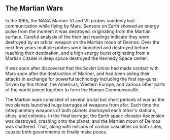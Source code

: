 ## The Martian Wars
In the 1965, the NASA Mariner VI and VII probes suddenly lost communication while flying by Mars. Sensors on Earth showed an energy pulse from the moment it was destroyed, originating from the Martian surface. Careful analysis of the their last readings indicate they were destroyed by an orbital weapon on the Martian moon of Deimos. Over the next few years multiple probes were launched and destroyed before reaching their destination, and a high energy burst originating from a Martian Citadel in deep space destroyed the Kennedy Space center.

It was soon after discovered that the Soviet Union had made contact with Mars soon after the destruction of Mariner, and had been aiding their attacks in exchange for powerful technology including the first ray-guns. Driven by this threat, the Americas, Western Europe, and various other parts of the world joined together to form the Human Commonwealth.

The Martian wars consisted of several brutal but short periods of war as the two planets launched huge barrages of weapons from afar. Each time the interplanetary weapons of both planets destroyed each other's stations, ships, and colonies. In the final barrage, the Earth space elevator Ascension was destroyed, crashing onto the planet, and the Martian moon of Deimos was shattered. That, along with millions of civilian casualties on both sides, caused both governments to finally make peace.